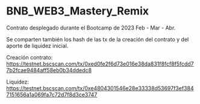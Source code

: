 # BNB_WEB3_Mastery_Remix
Contrato desplegado durante el Bootcamp de 2023 Feb - Mar - Abr.

Se comparten también los hash de las tx de la creación del contrato y del aporte de liquidez inicial.

Creación contrato:
https://testnet.bscscan.com/tx/0xed0fe2f6d73e016e38da831f8fcf8f5fcdd77b2fcae9484aff58eb0b34ddedc8

Liquidez:
https://testnet.bscscan.com/tx/0xe4804301546e28e33338d53697f3ef3847151656a1a069fa7c72d7f8d3ce3747
